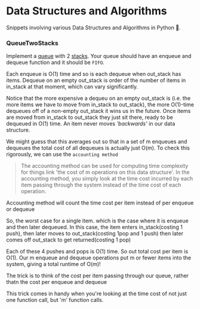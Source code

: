 # Data Structures and Algorithms

Snippets involving various Data Structures and Algorithms in Python :snake:.

### QueueTwoStacks

Implement a [queue](./queues/README.md) with 2 [stacks](./stacks/README.md). Your queue should have an enqueue and
dequeue function and it should be `FIFO`.

Each enqueue is O(1) time and so is each dequeue when out_stack has items. Dequeue on an empty out_stack is order of the
number of items in in_stack at that moment, which can vary significantly.

Notice that the more expensive a dequeu on an empty out_stack is (i.e. the more items we have to move from in_stack to
out_stack), the more O(1)-time dequeues off of a non-empty out_stack it wins us in the future. Once items are moved from
in_stack to out_stack they just sit there, ready to be dequeued in O(1) time. An item never moves *'backwards'* in our
data structure.

We might guess that this averages out so that in a set of m enqueues and dequeues the total cost of all dequeues is
actually just O(m). To check this rigorously, we can use the `accounting method`

> The accounting method can be used for computing time complexity for things link 'the cost of m operations on this data structure'. In the accounting method, you simply look at the time cost incurred by each item passing through the system instead of the time cost of each operation.


Accounting method will count the time cost per item instead of per enqueue or dequeue

So, the worst case for a single item. which is the case where it is enqueue and then later dequeued. In this case, the
item enters in_stack(costing 1 push), then later moves to out_stack(costing 1pop and 1 push) then later comes off
out_stack to get returned(costing 1 pop)

Each of these 4 pushes and pops is O(1) time. So out total cost per item is O(1). Our m enqueue and dequeue operations
put m or fewer items into the system, giving a total runtime of O(m)!

The trick is to think of the cost per item passing through our queue, rather thatn the cost per enqueue and dequeue

This trick comes in handy when you're looking at the time cost of not just one function call, but 'm' function calls.
